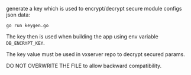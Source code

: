 generate a key which is used to encrypt/decrypt secure module configs json data:  

```
go run keygen.go
```
The key then is used when building the app using env variable `DB_ENCRYPT_KEY`.

The key value must be used in vxserver repo to decrypt secured params.  

DO NOT OVERWRITE THE FILE to allow backward compatibility.
